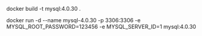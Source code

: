 docker build -t mysql:4.0.30 .

docker run -d --name mysql-4.0.30 -p 3306:3306 -e MYSQL_ROOT_PASSWORD=123456 -e MYSQL_SERVER_ID=1 mysql:4.0.30